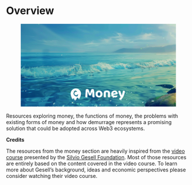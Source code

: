 # Overview

<figure><img src=".gitbook/assets/money-header.png" alt=""><figcaption></figcaption></figure>

Resources exploring money, the functions of money, the problems with existing forms of money and how demurrage represents a promising solution that could be adopted across Web3 ecosystems.



**Credits**

The resources from the money section are heavily inspired from the [video course](https://silviogesell.com/video-course/) presented by the [Silvio Gesell Foundation](https://silviogesell.com/). Most of those resources are entirely based on the content covered in the video course. To learn more about Gesell’s background, ideas and economic perspectives please consider watching their video course.
